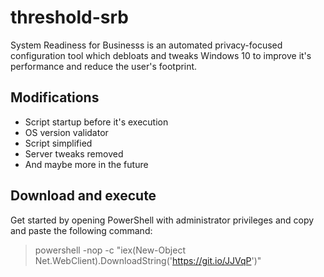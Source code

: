 # threshold-srb
System Readiness for Businesss is an automated privacy-focused configuration tool which debloats and tweaks Windows 10 to improve it's performance and reduce the user's footprint.

## Modifications
* Script startup before it's execution
* OS version validator
* Script simplified
* Server tweaks removed
* And maybe more in the future

## Download and execute
Get started by opening PowerShell with administrator privileges and copy and paste the following command:
> powershell -nop -c "iex(New-Object Net.WebClient).DownloadString('https://git.io/JJVqP')"
